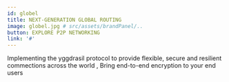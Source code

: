 ```yaml
---
id: globel
title: NEXT-GENERATION GLOBAL ROUTING 
image: globel.jpg # src/assets/brandPanel/..
button: EXPLORE P2P NETWORKING
link: '#'
---
```


Implementing the yggdrasil protocol to provide flexible, secure and resilient commections across the world , Bring end-to-end encryption to your end users